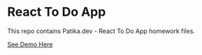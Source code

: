 # React To Do App

This repo contains Patika.dev - React To Do App homework files.

[See Demo Here](https://mseyhann-react-todo-app.netlify.app)
